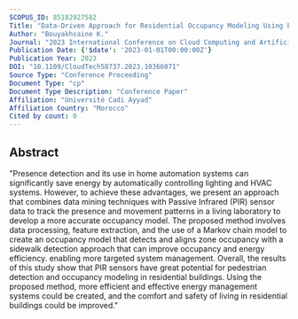 ```yaml
---
SCOPUS_ID: 85182927582
Title: "Data-Driven Approach for Residential Occupancy Modeling Using PIR Sensors: A Moroccan Case Study"
Author: "Bouyakhsaine K."
Journal: "2023 International Conference on Cloud Computing and Artificial Intelligence: Technologies and Applications, CloudTech 2023"
Publication Date: {'$date': '2023-01-01T00:00:00Z'}
Publication Year: 2023
DOI: "10.1109/CloudTech58737.2023.10366071"
Source Type: "Conference Proceeding"
Document Type: "cp"
Document Type Description: "Conference Paper"
Affiliation: "Université Cadi Ayyad"
Affiliation Country: "Morocco"
Cited by count: 0
---
```


## Abstract
"Presence detection and its use in home automation systems can significantly save energy by automatically controlling lighting and HVAC systems. However, to achieve these advantages, we present an approach that combines data mining techniques with Passive Infrared (PIR) sensor data to track the presence and movement patterns in a living laboratory to develop a more accurate occupancy model. The proposed method involves data processing, feature extraction, and the use of a Markov chain model to create an occupancy model that detects and aligns zone occupancy with a sidewalk detection approach that can improve occupancy and energy efficiency. enabling more targeted system management. Overall, the results of this study show that PIR sensors have great potential for pedestrian detection and occupancy modeling in residential buildings. Using the proposed method, more efficient and effective energy management systems could be created, and the comfort and safety of living in residential buildings could be improved."
